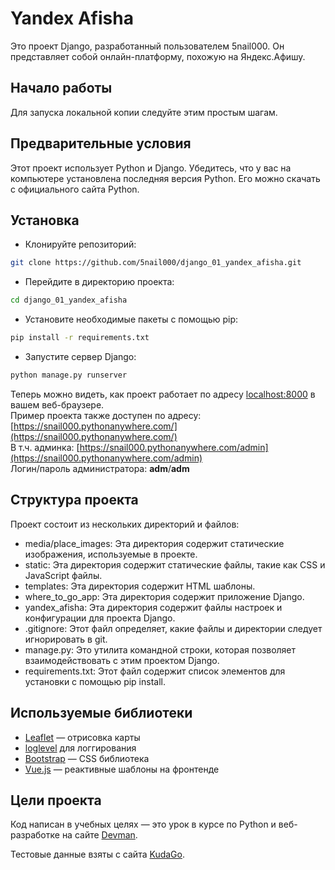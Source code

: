 # Yandex Afisha
Это проект Django, разработанный пользователем 5nail000. Он представляет собой онлайн-платформу, похожую на Яндекс.Афишу.

## Начало работы
Для запуска локальной копии следуйте этим простым шагам.

## Предварительные условия
Этот проект использует Python и Django. Убедитесь, что у вас на компьютере установлена последняя версия Python. Его можно скачать с официального сайта Python.

## Установка
* Клонируйте репозиторий:
```bash
git clone https://github.com/5nail000/django_01_yandex_afisha.git
```
* Перейдите в директорию проекта:
```bash
cd django_01_yandex_afisha
```
* Установите необходимые пакеты с помощью pip:
```bash
pip install -r requirements.txt
```
* Запустите сервер Django:
```bash
python manage.py runserver
```

Теперь можно видеть, как проект работает по адресу [localhost:8000](http://localhost:8000) в вашем веб-браузере.  
Пример проекта также доступен по адресу: [https://snail000.pythonanywhere.com/](https://snail000.pythonanywhere.com/)  
В т.ч. админка: [https://snail000.pythonanywhere.com/admin](https://snail000.pythonanywhere.com/admin)  
Логин/пароль администратора: **adm**/**adm**


## Структура проекта
Проект состоит из нескольких директорий и файлов:
* media/place_images: Эта директория содержит статические изображения, используемые в проекте.
* static: Эта директория содержит статические файлы, такие как CSS и JavaScript файлы.
* templates: Эта директория содержит HTML шаблоны.
* where_to_go_app: Эта директория содержит приложение Django.
* yandex_afisha: Эта директория содержит файлы настроек и конфигурации для проекта Django.
* .gitignore: Этот файл определяет, какие файлы и директории следует игнорировать в git.
* manage.py: Это утилита командной строки, которая позволяет взаимодействовать с этим проектом Django.
* requirements.txt: Этот файл содержит список элементов для установки с помощью pip install.

## Используемые библиотеки

* [Leaflet](https://leafletjs.com/) — отрисовка карты
* [loglevel](https://www.npmjs.com/package/loglevel) для логгирования
* [Bootstrap](https://getbootstrap.com/) — CSS библиотека
* [Vue.js](https://ru.vuejs.org/) — реактивные шаблоны на фронтенде

## Цели проекта

Код написан в учебных целях — это урок в курсе по Python и веб-разработке на сайте [Devman](https://dvmn.org).

Тестовые данные взяты с сайта [KudaGo](https://kudago.com).
